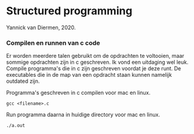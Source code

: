 # Structured programming

Yannick van Diermen, 2020.

### Compilen en runnen van c code

Er worden meerdere talen gebruikt om de opdrachten te voltooien, maar sommige opdrachten zijn in c geschreven. Ik vond een uitdaging wel leuk. Compile programma's die in c zijn geschreven voordat je deze runt. De executables die in de map van een opdracht staan kunnen namelijk outdated zijn.

Programma's geschreven in c compilen voor mac en linux.

```
gcc <filename>.c
```

Run programma daarna in huidige directory voor mac en linux.

```
./a.out
```
